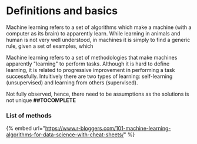 # Definitions and basics

Machine learning refers to a set of algorithms which make a machine \(with a computer as its brain\) to apparently learn. While learning in animals and human is not very well understood, in machines it is simply to find a generic rule, given a set of examples, which

Machine learning refers to a set of methodologies that make machines apparently "learning" to perform tasks. Although it is hard to define learning, it is related to progressive improvement in performing a task successfully. Intuitively there are two types of learning: self-learning \(unsupervised\) and learning from others \(supervised\).

Not fully observed, hence, there need to be assumptions as the solutions is not unique **\#\#TOCOMPLETE**



### List of methods

{% embed url="https://www.r-bloggers.com/101-machine-learning-algorithms-for-data-science-with-cheat-sheets/" %}







